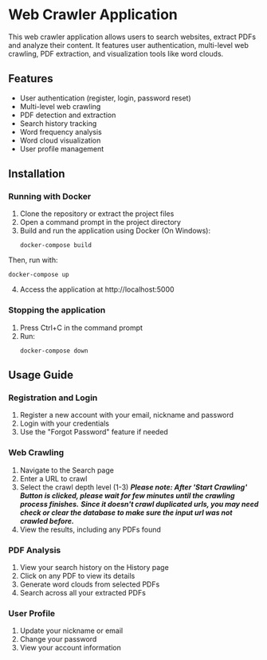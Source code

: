 # Web Crawler Application

This web crawler application allows users to search websites, extract PDFs and analyze their content. It features user authentication, multi-level web crawling, PDF extraction, and visualization tools like word clouds.

## Features

- User authentication (register, login, password reset)
- Multi-level web crawling
- PDF detection and extraction
- Search history tracking
- Word frequency analysis
- Word cloud visualization
- User profile management

## Installation

### Running with Docker

1. Clone the repository or extract the project files
2. Open a command prompt in the project directory
3. Build and run the application using Docker (On Windows):
   ```
   docker-compose build
   ```
Then, run with: 
   ```
   docker-compose up
   ```

4. Access the application at http://localhost:5000

### Stopping the application

1. Press Ctrl+C in the command prompt
2. Run:
   ```
   docker-compose down
   ```

## Usage Guide

### Registration and Login

1. Register a new account with your email, nickname and password
2. Login with your credentials
3. Use the "Forgot Password" feature if needed

### Web Crawling

1. Navigate to the Search page
2. Enter a URL to crawl
3. Select the crawl depth level (1-3)
***Please note: After 'Start Crawling' Button is clicked, please wait for few minutes until the crawling process finishes.***
***Since it doesn't crawl duplicated urls, you may need check or clear the database to make sure the input url was not crawled before.***
5. View the results, including any PDFs found

### PDF Analysis

1. View your search history on the History page
2. Click on any PDF to view its details
3. Generate word clouds from selected PDFs
4. Search across all your extracted PDFs

### User Profile

1. Update your nickname or email
2. Change your password
3. View your account information

